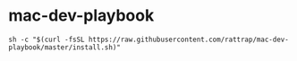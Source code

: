 # mac-dev-playbook

```
sh -c "$(curl -fsSL https://raw.githubusercontent.com/rattrap/mac-dev-playbook/master/install.sh)"
```
